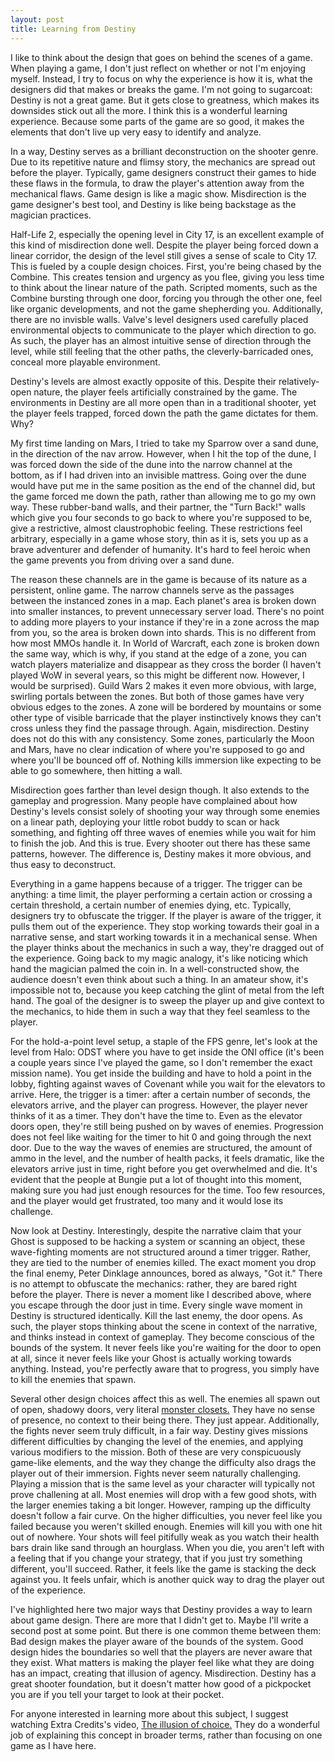 ```yaml
---
layout: post
title: Learning from Destiny
---
```

I like to think about the design that goes on behind the scenes of a game. When playing a game, I don't just reflect on whether or not I'm enjoying myself. Instead, I try to focus on why the experience is how it is, what the designers did that makes or breaks the game. I'm not going to sugarcoat: Destiny is not a great game. But it gets close to greatness, which makes its downsides stick out all the more. I think this is a wonderful learning experience. Because some parts of the game are so good, it makes the elements that don't live up very easy to identify and analyze.

In a way, Destiny serves as a brilliant deconstruction on the shooter genre. Due to its repetitive nature and flimsy story, the mechanics are spread out before the player. Typically, game designers construct their games to hide these flaws in the formula, to draw the player's attention away from the mechanical flaws. Game design is like a magic show. Misdirection is the game designer's best tool, and Destiny is like being backstage as the magician practices.

Half-Life 2, especially the opening level in City 17, is an excellent example of this kind of misdirection done well. Despite the player being forced down a linear corridor, the design of the level still gives a sense of scale to City 17. This is fueled by a couple design choices. First, you're being chased by the Combine. This creates tension and urgency as you flee, giving you less time to think about the linear nature of the path. Scripted moments, such as the Combine bursting through one door, forcing you through the other one, feel like organic developments, and not the game shepherding you. Additionally, there are no invisble walls. Valve's level designers used carefully placed environmental objects to communicate to the player which direction to go. As such, the player has an almost intuitive sense of direction through the level, while still feeling that the other paths, the cleverly-barricaded ones, conceal more playable environment.

Destiny's levels are almost exactly opposite of this. Despite their relatively-open nature, the player feels artificially constrained by the game. The environments in Destiny are all more open than in a traditional shooter, yet the player feels trapped, forced down the path the game dictates for them. Why?

My first time landing on Mars, I tried to take my Sparrow over a sand dune, in the direction of the nav arrow. However, when I hit the top of the dune, I was forced down the side of the dune into the narrow channel at the bottom, as if I had driven into an invisible mattress. Going over the dune would have put me in the same position as the end of the channel did, but the game forced me down the path, rather than allowing me to go my own way. These rubber-band walls, and their partner, the "Turn Back!" walls which give you four seconds to go back to where you're supposed to be, give a restrictive, almost claustrophobic feeling. These restrictions feel arbitrary, especially in a game whose story, thin as it is, sets you up as a brave adventurer and defender of humanity. It's hard to feel heroic when the game prevents you from driving over a sand dune.

The reason these channels are in the game is because of its nature as a persistent, online game. The narrow channels serve as the passages between the instanced zones in a map. Each planet's area is broken down into smaller instances, to prevent unnecessary server load. There's no point to adding more players to your instance if they're in a zone across the map from you, so the area is broken down into shards. This is no different from how most MMOs handle it. In World of Warcraft, each zone is broken down the same way, which is why, if you stand at the edge of a zone, you can watch players materialize and disappear as they cross the border (I haven't played WoW in several years, so this might be different now. However, I would be surprised). Guild Wars 2 makes it even more obvious, with large, swirling portals between the zones. But both of those games have very obvious edges to the zones. A zone will be bordered by mountains or some other type of visible barricade that the player instinctively knows they can't cross unless they find the passage through. Again, misdirection. Destiny does not do this with any consistency. Some zones, particularly the Moon and Mars, have no clear indication of where you're supposed to go and where you'll be bounced off of. Nothing kills immersion like expecting to be able to go somewhere, then hitting a wall.

Misdirection goes farther than level design though. It also extends to the gameplay and progression. Many people have complained about how Destiny's levels consist solely of shooting your way through some enemies on a linear path, deploying your little robot buddy to scan or hack something, and fighting off three waves of enemies while you wait for him to finish the job. And this is true. Every shooter out there has these same patterns, however. The difference is, Destiny makes it more obvious, and thus easy to deconstruct.

Everything in a game happens because of a trigger. The trigger can be anything: a time limit, the player performing a certain action or crossing a certain threshold, a certain number of enemies dying, etc. Typically, designers try to obfuscate the trigger. If the player is aware of the trigger, it pulls them out of the experience. They stop working towards their goal in a narrative sense, and start working towards it in a mechanical sense. When the player thinks about the mechanics in such a way, they're dragged out of the experience. Going back to my magic analogy, it's like noticing which hand the magician palmed the coin in. In a well-constructed show, the audience doesn't even think about such a thing. In an amateur show, it's impossible not to, because you keep catching the glint of metal from the left hand. The goal of the designer is to sweep the player up and give context to the mechanics, to hide them in such a way that they feel seamless to the player.

For the hold-a-point level setup, a staple of the FPS genre, let's look at the level from Halo: ODST where you have to get inside the ONI office (it's been a couple years since I've played the game, so I don't remember the exact mission name). You get inside the building and have to hold a point in the lobby, fighting against waves of Covenant while you wait for the elevators to arrive. Here, the trigger is a timer: after a certain number of seconds, the elevators arrive, and the player can progress. However, the player never thinks of it as a timer. They don't have the time to. Even as the elevator doors open, they're still being pushed on by waves of enemies. Progression does not feel like waiting for the timer to hit 0 and going through the next door. Due to the way the waves of enemies are structured, the amount of ammo in the level, and the number of health packs, it feels dramatic, like the elevators arrive just in time, right before you get overwhelmed and die. It's evident that the people at Bungie put a lot of thought into this moment, making sure you had just enough resources for the time. Too few resources, and the player would get frustrated, too many and it would lose its challenge.

Now look at Destiny. Interestingly, despite the narrative claim that your Ghost is supposed to be hacking a system or scanning an object, these wave-fighting moments are not structured around a timer trigger. Rather, they are tied to the number of enemies killed. The exact moment you drop the final enemy, Peter Dinklage announces, bored as always, "Got it." There is no attempt to obfuscate the mechanics: rather, they are bared right before the player. There is never a moment like I described above, where you escape through the door just in time. Every single wave moment in Destiny is structured identically. Kill the last enemy, the door opens. As such, the player stops thinking about the scene in context of the narrative, and thinks instead in context of gameplay. They become conscious of the bounds of the system. It never feels like you're waiting for the door to open at all, since it never feels like your Ghost is actually working towards anything. Instead, you're perfectly aware that to progress, you simply have to kill the enemies that spawn.

Several other design choices affect this as well. The enemies all spawn out of open, shadowy doors, very literal [monster closets.](http://tvtropes.org/pmwiki/pmwiki.php/Main/MonsterCloset) They have no sense of presence, no context to their being there. They just appear. Additionally, the fights never seem truly difficult, in a fair way. Destiny gives missions different difficulties by changing the level of the enemies, and applying various modifiers to the mission. Both of these are very conspicuously game-like elements, and the way they change the difficulty also drags the player out of their immersion. Fights never seem naturally challenging. Playing a mission that is the same level as your character will typically not prove challening at all. Most enemies will drop with a few good shots, with the larger enemies taking a bit longer. However, ramping up the difficulty doesn't follow a fair curve. On the higher difficulties, you never feel like you failed because you weren't skilled enough. Enemies will kill you with one hit out of nowhere. Your shots will feel pitifully weak as you watch their health bars drain like sand through an hourglass. When you die, you aren't left with a feeling that if you change your strategy, that if you just try something different, you'll succeed. Rather, it feels like the game is stacking the deck against you. It feels unfair, which is another quick way to drag the player out of the experience.

I've highlighted here two major ways that Destiny provides a way to learn about game design. There are more that I didn't get to. Maybe I'll write a second post at some point. But there is one common theme between them: Bad design makes the player aware of the bounds of the system. Good design hides the boundaries so well that the players are never aware that they exist. What matters is making the player feel like what they are doing has an impact, creating that illusion of agency. Misdirection. Destiny has a great shooter foundation, but it doesn't matter how good of a pickpocket you are if you tell your target to look at their pocket.

For anyone interested in learning more about this subject, I suggest watching Extra Credits's video, [The illusion of choice.](https://www.youtube.com/watch?v=45PdtGDGhac) They do a wonderful job of explaining this concept in broader terms, rather than focusing on one game as I have here.

